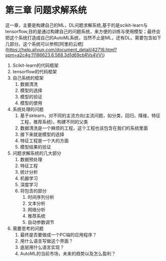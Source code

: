 # 第三章 问题求解系统

这一章，主要是构建自己的ML，DL问题求解系统,基于的是scikit-learn与tensorflow,目的是通过构建自己的问题系统，来方便的训练与使用模型；最终会把这个系统打造成自己的AutoML系统，当然不止是ML，还有DL。需要包含如下几部分。这个系统可以参照[阿里的云栖](https://help.aliyun.com/document_detail/42716.html?spm=a2c4g.11186623.6.568.3d1d69cbRVs4VV\)

1. Scikit-learn的代码框架
2. tensorflow的代码框架
3. 自己系统的框架
   1. 数据清洗
   2. 模型的选择
   3. 模型的验证
   4. 模型的使用
4. 系统处理的问题
   1. 基于sklearn，对不同的主流方向\(主流问题，如分类，回归，降维，特征工程，推荐系统\)，构建不同的父类
   2. 数据清洗是一个麻烦的工程，这个工程也该包含在我们的系统里面
   3. 接下来就是模型的选择
   4. 特征工程是一个大的方面
   5. 模型结果的验证
5. 问题求解系统的几大部分
   1. 数据预处理
   2. 特征工程
   3. 统计分析
   4. 机器学习
   5. 深度学习
   6. 将包含的部分
      1. 时间序列分析
      2. 文本分析
      3. 网络分析
      4. 推荐系统
      5. 自动参数调节
6. 需要思考的问题
   1. 最终是否要做成一个PC端的应用程序？
   2. 用什么语言写做这个界面？
   3. 底层用什么语言实现？
   4. AutoML的当前市场，未来的趋势以及怎么盈利？



